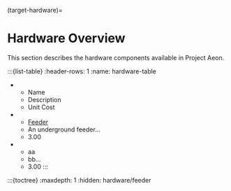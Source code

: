 (target-hardware)=
# Hardware Overview

This section describes the hardware components available in Project Aeon. 

:::{list-table} 
:header-rows: 1
:name: hardware-table

* - Name
  - Description
  - Unit Cost
* - [Feeder](target-feeder)
  - An underground feeder...
  - 3.00
* - aa 
  - bb...
  - 3.00
:::

:::{toctree}
:maxdepth: 1
:hidden:
hardware/feeder